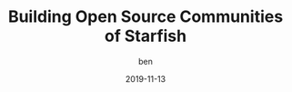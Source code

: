 ---
layout: post
modal-id: 6
date: 2019-11-13
cover: assets/images/talks/githubuniverse2019.png
featured: true
author: ben
categories: talk
alt: image-alt
project-date: November 2019
conference: GitHub Universe 2019
title: Building Open Source Communities of Starfish
link: https://githubuniverse.com/

---